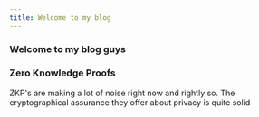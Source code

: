 ```yaml
---
title: Welcome to my blog
---
```


### Welcome to my blog guys 
### Zero Knowledge Proofs
ZKP's are making a lot of noise right now and rightly so. The cryptographical assurance they offer about privacy is quite solid
